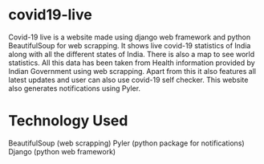 # covid19-live
Covid-19 live is a website made using django web framework and python BeautifulSoup for web scrapping. It shows live covid-19 statistics of India along with all the different states of India. There is also a map to see world statistics. All this data has been taken from Health information provided by Indian Government using web scrapping. Apart from this it also features all latest updates and user can also use covid-19 self checker. This website also generates notifications using Pyler. 

# Technology Used
BeautifulSoup (web scrapping)
Pyler (python package for notifications)
Django (python web framework)
